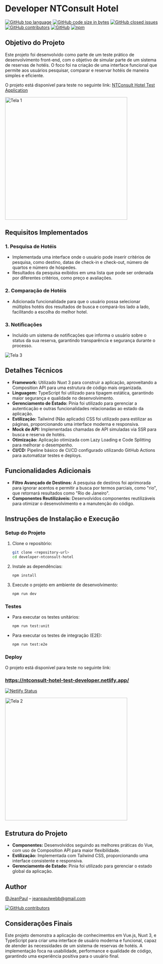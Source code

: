 # Developer NTConsult Hotel

[![GitHub top language](https://img.shields.io/github/languages/top/JeanPaulll/developer-test-ntconsult-hotel#readme.svg)]()
[![GitHub code size in bytes](https://img.shields.io/github/languages/code-size/JeanPaulll/developer-test-ntconsult-hotel.svg)]()
[![GitHub closed issues](https://img.shields.io/github/issues-closed/JeanPaulll/developer-test-ntconsult-hotel.svg)]()
[![GitHub contributors](https://img.shields.io/github/contributors/JeanPaulll/developer-test-ntconsult-hotel.svg)]()
[![GitHub](https://img.shields.io/github/license/mashape/apistatus.svg)](https://github.com/JeanPaulll/developer-test-ntconsult-hotel)
[![npm](https://img.shields.io/npm/v/handle-json-payload.svg)]()

## Objetivo do Projeto

Este projeto foi desenvolvido como parte de um teste prático de desenvolvimento front-end, com o objetivo de simular parte de um sistema de reservas de hotéis. O foco foi na criação de uma interface funcional que permite aos usuários pesquisar, comparar e reservar hotéis de maneira simples e eficiente.


O projeto está disponível para teste no seguinte link:
[NTConsult Hotel Test Application](https://ntconsult-hotel-test-developer.netlify.app/)


<img src="./public/1.png" alt="Tela 1" width="400">


## Requisitos Implementados

### 1. Pesquisa de Hotéis

- Implementada uma interface onde o usuário pode inserir critérios de pesquisa, como destino, datas de check-in e check-out, número de quartos e número de hóspedes.
- Resultados da pesquisa exibidos em uma lista que pode ser ordenada por diferentes critérios, como preço e avaliações.

### 2. Comparação de Hotéis

- Adicionada funcionalidade para que o usuário possa selecionar múltiplos hotéis dos resultados de busca e compará-los lado a lado, facilitando a escolha do melhor hotel.

### 3. Notificações

- Incluído um sistema de notificações que informa o usuário sobre o status da sua reserva, garantindo transparência e segurança durante o processo.

<img src="./public/3.png" alt="Tela 3">

## Detalhes Técnicos

- **Framework:** Utilizado Nuxt 3 para construir a aplicação, aproveitando a Composition API para uma estrutura de código mais organizada.
- **Linguagem:** TypeScript foi utilizado para tipagem estática, garantindo maior segurança e qualidade no desenvolvimento.
- **Gerenciamento de Estado:** Pinia foi utilizado para gerenciar a autenticação e outras funcionalidades relacionadas ao estado da aplicação.
- **Estilização:** Tailwind (Não aplicado) CSS foi utilizado para estilizar as páginas, proporcionando uma interface moderna e responsiva.
- **Mock de API:** Implementadas chamadas de API simuladas via SSR para busca e reserva de hotéis.
- **Otimização:** Aplicação otimizada com Lazy Loading e Code Splitting para melhorar o desempenho.
- **CI/CD:** Pipeline básico de CI/CD configurado utilizando GitHub Actions para automatizar testes e deploys.

## Funcionalidades Adicionais

- **Filtro Avançado de Destinos:** A pesquisa de destinos foi aprimorada para ignorar acentos e permitir a busca por termos parciais, como "rio", que retornará resultados como "Rio de Janeiro".
- **Componentes Reutilizáveis:** Desenvolvidos componentes reutilizáveis para otimizar o desenvolvimento e a manutenção do código.

## Instruções de Instalação e Execução

### Setup do Projeto

1. Clone o repositório:
   ```bash
   git clone <repository-url>
   cd developer-ntconsult-hotel
   ```

2. Instale as dependências:
   ```bash
   npm install
   ```

3. Execute o projeto em ambiente de desenvolvimento:
   ```bash
   npm run dev
   ```

### Testes

- Para executar os testes unitários:
  ```bash
  npm run test:unit
  ```

- Para executar os testes de integração (E2E):
  ```bash
  npm run test:e2e
  ```

### Deploy

O projeto está disponível para teste no seguinte link:

### https://ntconsult-hotel-test-developer.netlify.app/
[![Netlify Status](https://api.netlify.com/api/v1/badges/cc378d2c-80dc-46a5-9025-45a2d52ee326/deploy-status)](https://app.netlify.com/sites/ntconsult-hotel-test-developer/deploys)

<img src="./public/2.png" alt="Tela 2" width="400">

## Estrutura do Projeto

- **Componentes:** Desenvolvidos seguindo as melhores práticas do Vue, com uso de Composition API para maior flexibilidade.
- **Estilização:** Implementada com Tailwind CSS, proporcionando uma interface consistente e responsiva.
- **Gerenciamento de Estado:** Pinia foi utilizado para gerenciar o estado global da aplicação.

## Author

[@JeanPaul](https://twitter.com/jeanpaullx) – jeanpaulwebb@gmail.com

[![GitHub contributors](https://img.shields.io/github/contributors/JeanPaulll/developer-test-ntconsult-hotel.svg)]()

## Considerações Finais

Este projeto demonstra a aplicação de conhecimentos em Vue.js, Nuxt 3, e TypeScript para criar uma interface de usuário moderna e funcional, capaz de atender às necessidades de um sistema de reservas de hotéis. A implementação foca na usabilidade, performance e qualidade de código, garantindo uma experiência positiva para o usuário final.



